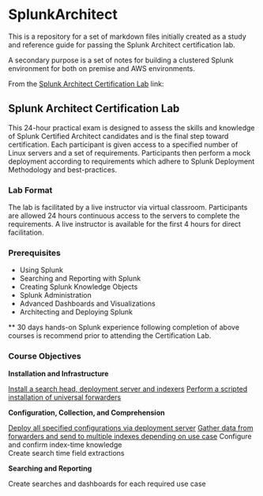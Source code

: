 # SplunkArchitect

This is a repository for a set of markdown files initially created as a study and reference guide for passing the Splunk Architect certification lab.

A secondary purpose is a set of notes for building a clustered Splunk environment for both on premise and AWS environments.

From the <a href="http://www.splunk.com/view/SP-CAAAH9R" target="_blank">Splunk Architect Certification Lab</a> link:

## Splunk Architect Certification Lab

This 24-hour practical exam is designed to assess the skills and knowledge of Splunk Certified Architect candidates and is the final step toward certification. Each participant is given access to a specified number of Linux servers and a set of requirements. Participants then perform a mock deployment according to requirements which adhere to Splunk Deployment Methodology and best-practices.

### Lab Format

The lab is facilitated by a live instructor via virtual classroom. Participants are allowed 24 hours continuous access to the servers to complete the requirements. A live instructor is available for the first 4 hours for direct facilitation.  

### Prerequisites

* Using Splunk
* Searching and Reporting with Splunk
* Creating Splunk Knowledge Objects
* Splunk Administration
* Advanced Dashboards and Visualizations
* Architecting and Deploying Splunk

** 30 days hands-on Splunk experience following completion of above courses is recommend prior to attending the Certification Lab.

### Course Objectives

__Installation and Infrastructure__

[Install a search head, deployment server and indexers](https://github.com/packetiq/SplunkArchitect/blob/master/Install-and-Configure-Splunk-Enterprise-Components.md)
[Perform a scripted installation of universal forwarders](https://github.com/packetiq/SplunkArchitect/blob/master/Install-and-Configure-Splunk-Enterprise-Components.md#install_uf)

__Configuration, Collection, and Comprehension__

[Deploy all specified configurations via deployment server](https://github.com/packetiq/SplunkArchitect/blob/master/Install-and-Configure-Splunk-Enterprise-Components.md#create_deployment_svr)
[Gather data from forwarders and send to multiple indexes depending on use case](https://github.com/packetiq/SplunkArchitect/blob/master/Install-and-Configure-Splunk-Enterprise-Components.md#create_deployment_apps)
Configure and confirm index-time knowledge  
Create search time field extractions  

__Searching and Reporting__

Create searches and dashboards for each required use case  



